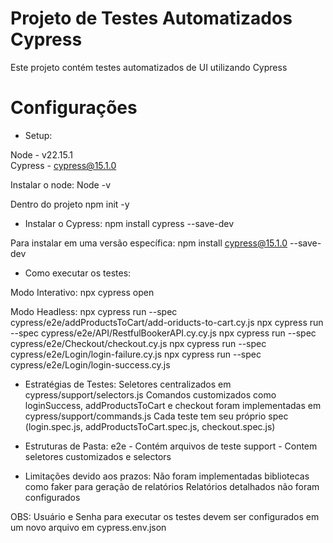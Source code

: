 # Projeto de Testes Automatizados Cypress

Este projeto contém testes automatizados de UI utilizando Cypress


# Configurações

- Setup:

Node - v22.15.1<br/>
Cypress - cypress@15.1.0

Instalar o node: 
Node -v

Dentro do projeto
npm init -y

- Instalar o Cypress:
npm install cypress --save-dev

Para instalar em uma versão específica:
npm install cypress@15.1.0 --save-dev

- Como executar os testes:

Modo Interativo: 
npx cypress open 

Modo Headless:
npx cypress run --spec cypress/e2e/addProductsToCart/add-oriducts-to-cart.cy.js
npx cypress run --spec cypress/e2e/API/RestfulBookerAPI.cy.cy.js
npx cypress run --spec cypress/e2e/Checkout/checkout.cy.js
npx cypress run --spec cypress/e2e/Login/login-failure.cy.js
npx cypress run --spec cypress/e2e/Login/login-success.cy.js


- Estratégias de Testes:
Seletores centralizados em cypress/support/selectors.js
Comandos customizados como loginSuccess, addProductsToCart e checkout foram implementadas em cypress/support/commands.js
Cada teste tem seu próprio spec (login.spec.js, addProductsToCart.spec.js, checkout.spec.js)

- Estruturas de Pasta:
e2e - Contém arquivos de teste
support - Contem seletores customizados e selectors

- Limitações devido aos prazos: 
Não foram implementadas bibliotecas como faker para geração de relatórios 
Relatórios detalhados não foram configurados

OBS: Usuário e Senha para executar os testes devem ser configurados em um novo arquivo em cypress.env.json
